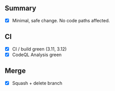## Summary
- [x] Minimal, safe change. No code paths affected.

## CI
- [x] CI / build green (3.11, 3.12)
- [x] CodeQL Analysis green

## Merge
- [x] Squash + delete branch
